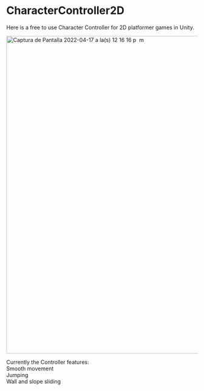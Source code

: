 # CharacterController2D

Here is a free to use Character Controller for 2D platformer games in Unity.

<img width="837" alt="Captura de Pantalla 2022-04-17 a la(s) 12 16 16 p  m" src="https://user-images.githubusercontent.com/626901/163727299-89a62824-cd9f-4892-bf7d-89a40e7ff59b.png">

Currently the Controller features:<br>
Smooth movement<br>
Jumping<br>
Wall and slope sliding<br>
